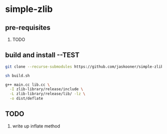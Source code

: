# simple-zlib

## pre-requisites
1. TODO

## build and install --TEST
```bash
git clone --recurse-submodules https://github.com/jaskooner/simple-zlib.git
```

```bash
sh build.sh
```

```bash
g++ main.cc lib.cc \
  -I zlib-library/release/include \
  -L zlib-library/release/lib/ -lz \
  -o dist/deflate
 ```

## TODO
1. write up inflate method
